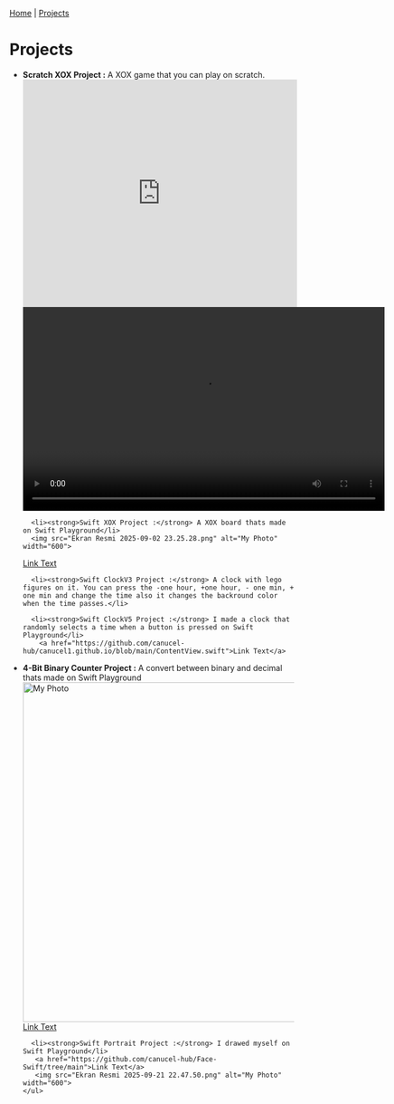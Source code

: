 [Home](README.md) | [Projects](projects.md)

<!DOCTYPE html>
<html>
<head>
  <title>Projects</title>

</head>
<body>
  <h1>Projects</h1>

  <section>
    <ul>
      <li><strong>Scratch XOX Project :</strong> A XOX game that you can play on scratch.</li>
      <iframe src="https://scratch.mit.edu/projects/1212297926/embed" allowtransparency="true" width="485" height="402" frameborder="0" scrolling="no" allowfullscreen></iframe>
<video width="640" height="360" controls>
      <source src="Ekran Kaydı 2025-09-02 20.26.16 (2) (1) (1) (1) (1).mp4" type="video/mp4"></video>
     

      <li><strong>Swift XOX Project :</strong> A XOX board thats made on Swift Playground</li>
      <img src="Ekran Resmi 2025-09-02 23.25.28.png" alt="My Photo" width="600">
 <a href="https://github.com/canucel-hub/canucel1.github.io/blob/main/Uygulamam%20kopyas%C4%B1%202.swiftpm/ContentView.swift">Link Text</a>
     
      <li><strong>Swift ClockV3 Project :</strong> A clock with lego figures on it. You can press the -one hour, +one hour, - one min, + one min and change the time also it changes the backround color when the time passes.</li>

      <li><strong>Swift ClockV5 Project :</strong> I made a clock that randomly selects a time when a button is pressed on Swift Playground</li>
        <a href="https://github.com/canucel-hub/canucel1.github.io/blob/main/ContentView.swift">Link Text</a>

  <li><strong>4-Bit Binary Counter Project :</strong> A convert between binary and decimal thats made on Swift Playground</li>
      <img src="Ekran Resmi 2025-09-29 00.12.50.png" alt="My Photo" width="600">
 <a href="https://github.com/canucel-hub/canucel1.github.io/blob/main/Uygulamam%20kopya%204.swiftpm/ContentView.swift">Link Text</a>
     
     
      <li><strong>Swift Portrait Project :</strong> I drawed myself on Swift Playground</li>
       <a href="https://github.com/canucel-hub/Face-Swift/tree/main">Link Text</a>
       <img src="Ekran Resmi 2025-09-21 22.47.50.png" alt="My Photo" width="600">
    </ul>
  </section>
</body>
</html>
